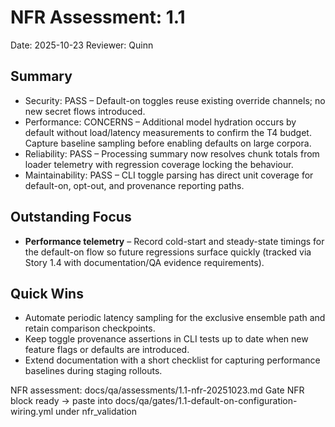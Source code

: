 # NFR Assessment: 1.1

Date: 2025-10-23
Reviewer: Quinn

## Summary

- Security: PASS – Default-on toggles reuse existing override channels; no new secret flows introduced.
- Performance: CONCERNS – Additional model hydration occurs by default without load/latency measurements to confirm the T4 budget. Capture baseline sampling before enabling defaults on large corpora.
- Reliability: PASS – Processing summary now resolves chunk totals from loader telemetry with regression coverage locking the behaviour.
- Maintainability: PASS – CLI toggle parsing has direct unit coverage for default-on, opt-out, and provenance reporting paths.

## Outstanding Focus

- **Performance telemetry** – Record cold-start and steady-state timings for the default-on flow so future regressions surface quickly (tracked via Story 1.4 with documentation/QA evidence requirements).

## Quick Wins

- Automate periodic latency sampling for the exclusive ensemble path and retain comparison checkpoints.
- Keep toggle provenance assertions in CLI tests up to date when new feature flags or defaults are introduced.
- Extend documentation with a short checklist for capturing performance baselines during staging rollouts.

NFR assessment: docs/qa/assessments/1.1-nfr-20251023.md
Gate NFR block ready → paste into docs/qa/gates/1.1-default-on-configuration-wiring.yml under nfr_validation

